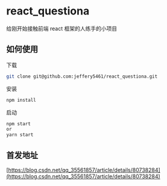# react_questiona
给刚开始接触前端 react 框架的人练手的小项目

## 如何使用

下载

```bash
git clone git@github.com:jeffery5461/react_questiona.git
```

安装

```bash
npm install
```

启动

```bash
npm start
or
yarn start
```

## 首发地址

[https://blog.csdn.net/qq_35561857/article/details/80738284](https://blog.csdn.net/qq_35561857/article/details/80738284)
